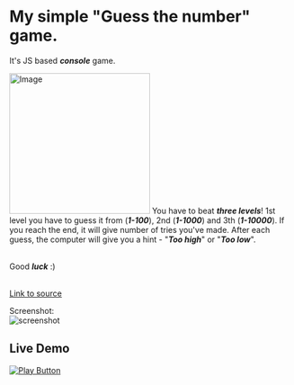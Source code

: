 # My simple "Guess the number" game.
It's JS based <strong><em>console</strong></em> game.

<img alt='Image' width='250px' src='https://lh3.googleusercontent.com/F7o9qlrJUMtI1BpCASr2HGu5n7fcD7-Kfvq5BU-mBvuvBm9Wvi3hb20LOUhAVhwPmKo=w2400' /> 
You have to beat <strong><em>three levels</strong></em>! 1st level you have to guess it from (<strong><em>1-100</strong></em>), 2nd (<strong><em>1-1000</strong></em>) and 3th (<strong><em>1-10000</strong></em>). If you reach the end, it will give number of tries you've made. After each guess, the computer will give you a hint - "<strong><em>Too high</strong></em>" or "<strong><em>Too low</strong></em>". <br /><br />

Good <strong><em>luck</strong></em> :)<br><br>

[Link to source](guessTheNumber.js)<br />

Screenshot:<br />
![screenshot](https://user-images.githubusercontent.com/114406139/211433143-3090125b-6e62-4c4d-8e6b-feed6a76bb5c.PNG)<br />

## Live Demo

[<img alt="Play Button" src="https://user-images.githubusercontent.com/114406139/211439129-37c7a037-dde4-49d6-bf62-4ffc4f315fa9.PNG" />](https://replit.com/@ntzolov/guessTheNumber)

